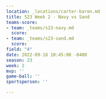 ```yaml
---
location: _locations/carter-baron.md
title: S23 Week 2 - Navy vs Sand
teams-score:
- team: _teams/s23-navy.md
  score: 
- team: _teams/s23-sand.md
  score: 
field: "4"
date: 2022-09-18 10:45:00 -0400
season: 23
week: 2
mvp: ''
game-ball: ''
sportsperson: ''

---
```

